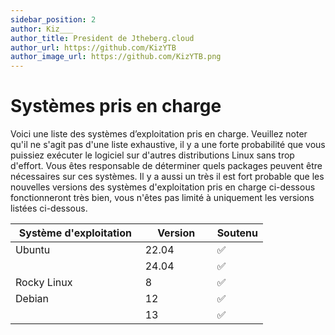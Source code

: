 ```yaml
---
sidebar_position: 2
author: Kiz___
author_title: President de Jtheberg.cloud
author_url: https://github.com/KizYTB
author_image_url: https://github.com/KizYTB.png
---
```


# Systèmes pris en charge

Voici une liste des systèmes d’exploitation pris en charge. Veuillez noter qu'il ne s'agit pas d'une liste exhaustive, il y a une forte probabilité que vous puissiez exécuter le logiciel sur d'autres distributions Linux sans trop d'effort. Vous êtes responsable de déterminer quels packages peuvent être nécessaires sur ces systèmes. Il y a aussi un très il est fort probable que les nouvelles versions des systèmes d'exploitation pris en charge ci-dessous fonctionneront très bien, vous n'êtes pas limité à uniquement les versions listées ci-dessous.

<table><thead><tr><th width="191.727294921875">Système d'exploitation</th><th width="98.9091796875">Version</th><th>Soutenu</th></tr></thead><tbody><tr><td>Ubuntu</td><td>22.04</td><td>✅</td></tr><tr><td></td><td>24.04</td><td>✅</td></tr><tr><td>Rocky Linux</td><td>8</td><td>✅</td></tr><tr><td>Debian</td><td>12</td><td>✅</td></tr><tr><td></td><td>13</td><td>✅</td></tr></tbody></table>

